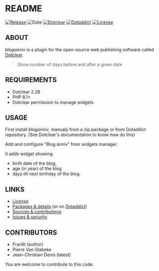 # README


[![Release](https://img.shields.io/github/v/release/jcdenis/bloganniv?color=lightblue)](https://github.com/JcDenis/bloganniv/releases)
![Date](https://img.shields.io/github/release-date/jcdenis/bloganniv?color=red)
[![Dotclear](https://img.shields.io/badge/dotclear-v2.33-137bbb.svg)](https://fr.dotclear.org/download)
[![Dotaddict](https://img.shields.io/badge/dotaddict-official-9ac123.svg)](https://plugins.dotaddict.org/dc2/details/bloganniv)
[![License](https://img.shields.io/github/license/jcdenis/bloganniv?color=white)](https://github.com/JcDenis/bloganniv/blob/master/LICENSE)

## ABOUT

_bloganniv_ is a plugin for the open-source web publishing software called [Dotclear](https://www.dotclear.org).

> Show number of days before and after a given date

## REQUIREMENTS

* Dotclear 2.28
* PHP 8.1+
* Dotclear permission to manage widgets

## USAGE

First install _bloganniv_, manualy from a zip package or from 
Dotaddict repository. (See Dotclear's documentation to know how do this)

Add and configure "Blog anniv" from widgets manager.

It adds widget showing:
* birth date of the blog,
* age (in year) of the blog
* days till next birthday of the blog.

## LINKS

* [License](https://github.com/JcDenis/bloganniv/blob/master/LICENSE)
* [Packages & details](https://github.com/JcDenis/bloganniv/releases) (or on [Dotaddict](https://plugins.dotaddict.org/dc2/details/bloganniv))
* [Sources & contributions](https://github.com/JcDenis/bloganniv)
* [Issues & security](https://github.com/JcDenis/bloganniv/issues)

## CONTRIBUTORS

* Fran6t (author)
* Pierre Van Glabeke
* Jean-Christian Denis (latest)

You are welcome to contribute to this code.
